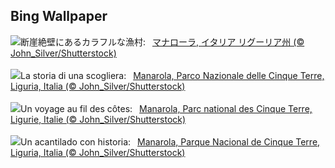 ## Bing Wallpaper
![](https://www.bing.com/th?id=OHR.ManarolaItaly_JA-JP2558854780_UHD.jpg&w=1000)断崖絶壁にあるカラフルな漁村:&nbsp;&ensp;[マナローラ,  イタリア リグーリア州 (© John_Silver/Shutterstock)](https://www.bing.com/th?id=OHR.ManarolaItaly_JA-JP2558854780_UHD.jpg)
<br><br/>
![](https://www.bing.com/th?id=OHR.ManarolaItaly_IT-IT6200614457_UHD.jpg&w=1000)La storia di una scogliera:&nbsp;&ensp;[Manarola, Parco Nazionale delle Cinque Terre, Liguria, Italia (© John_Silver/Shutterstock)](https://www.bing.com/th?id=OHR.ManarolaItaly_IT-IT6200614457_UHD.jpg)
<br><br/>
![](https://www.bing.com/th?id=OHR.ManarolaItaly_FR-FR8734568638_UHD.jpg&w=1000)Un voyage au fil des côtes:&nbsp;&ensp;[Manarola, Parc national des Cinque Terre, Ligurie, Italie (© John_Silver/Shutterstock)](https://www.bing.com/th?id=OHR.ManarolaItaly_FR-FR8734568638_UHD.jpg)
<br><br/>
![](https://www.bing.com/th?id=OHR.ManarolaItaly_ES-ES4041010969_UHD.jpg&w=1000)Un acantilado con historia:&nbsp;&ensp;[Manarola, Parque Nacional de Cinque Terre, Liguria, Italia (© John_Silver/Shutterstock)](https://www.bing.com/th?id=OHR.ManarolaItaly_ES-ES4041010969_UHD.jpg)
<br><br/>
